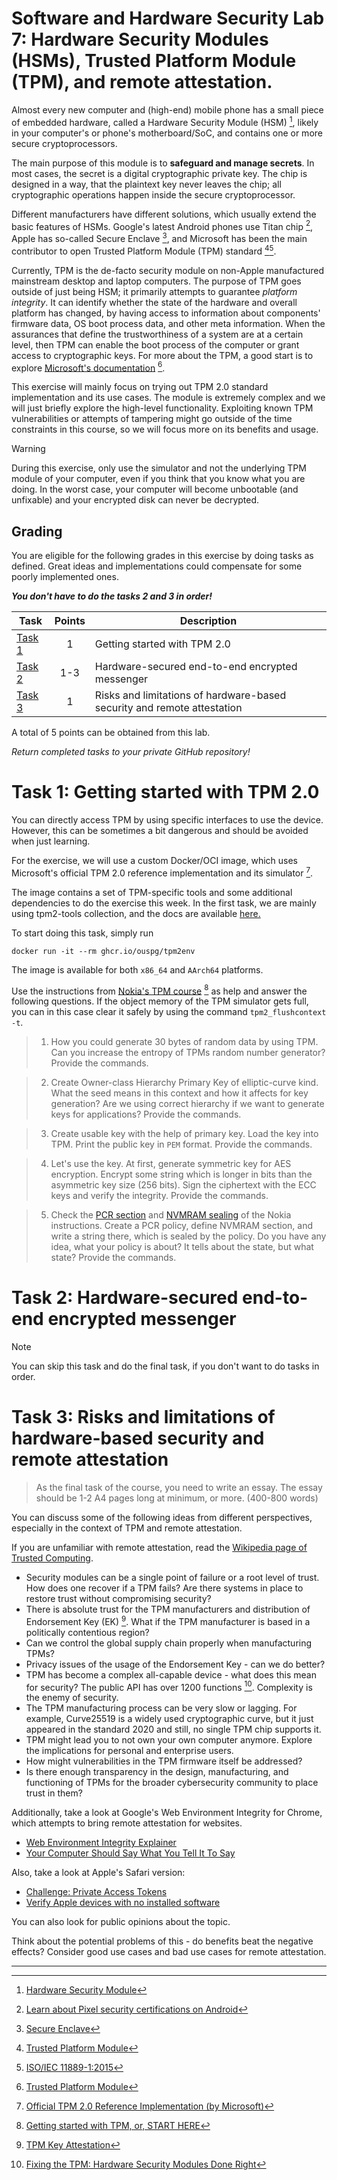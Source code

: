 # Software and Hardware Security Lab 7: Hardware Security Modules (HSMs), Trusted Platform Module (TPM), and remote attestation.


Almost every new computer and (high-end) mobile phone has a small piece of embedded hardware, called a Hardware Security Module (HSM) [^1], likely in your computer's or phone's motherboard/SoC, and contains one or more secure cryptoprocessors.

The main purpose of this module is to **safeguard and manage secrets**.
In most cases, the secret is a digital cryptographic private key.
The chip is designed in a way, that the plaintext key never leaves the chip; all cryptographic operations happen inside the secure cryptoprocessor.

Different manufacturers have different solutions, which usually extend the basic features of HSMs.
Google's latest Android phones use Titan chip [^2], Apple has so-called Secure Enclave [^3], and Microsoft has been the main contributor to open Trusted Platform Module (TPM) standard [^4][^5].

Currently, TPM is the de-facto security module on non-Apple manufactured mainstream desktop and laptop computers.
The purpose of TPM goes outside of just being HSM; it primarily attempts to guarantee *platform integrity*.
It can identify whether the state of the hardware and overall platform has changed, by having access to information about components' firmware data, OS boot process data, and other meta information.
When the assurances that define the trustworthiness of a system are at a certain level, then TPM can enable the boot process of the computer or grant access to cryptographic keys.
For more about the TPM, a good start is to explore [Microsoft's documentation](https://learn.microsoft.com/en-us/windows/security/hardware-security/tpm/trusted-platform-module-top-node) [^6].

This exercise will mainly focus on trying out TPM 2.0 standard implementation and its use cases.
The module is extremely complex and we will just briefly explore the high-level functionality.
Exploiting known TPM vulnerabilities or attempts of tampering might go outside of the time constraints in this course, so we will focus more on its benefits and usage.

> [!WARNING]
> During this exercise, only use the simulator and not the underlying TPM module of your computer, even if you think that you know what you are doing. In the worst case, your computer will become unbootable (and unfixable) and your encrypted disk can never be decrypted.

## Grading

You are eligible for the following grades in this exercise by doing tasks as defined. Great ideas and implementations could compensate for some poorly implemented ones.

***You don't have to do the tasks 2 and 3 in order!***


Task|Points|Description|
----|:---:|-----------|
[Task 1](#task-1-getting-started-with-tpm-20) | 1 | Getting started with TPM 2.0 |
[Task 2](#task-2-hardware-secured-end-to-end-encrypted-messenger) | 1-3 | Hardware-secured end-to-end encrypted messenger |
[Task 3](#task-3-risks-and-limitations-of-hardware-based-security-and-remote-attestation) | 1 | Risks and limitations of hardware-based security and remote attestation |

A total of 5 points can be obtained from this lab.


*Return completed tasks to your private GitHub repository!*

# Task 1: Getting started with TPM 2.0

You can directly access TPM by using specific interfaces to use the device.
However, this can be sometimes a bit dangerous and should be avoided when just learning.

For the exercise, we will use a custom Docker/OCI image, which uses Microsoft's official TPM 2.0 reference implementation and its simulator [^7].

The image contains a set of TPM-specific tools and some additional dependencies to do the exercise this week.
In the first task, we are mainly using tpm2-tools collection, and the docs are available [here.](https://tpm2-tools.readthedocs.io/en/latest/)

To start doing this task, simply run

```console
docker run -it --rm ghcr.io/ouspg/tpm2env
```

The image is available for both `x86_64` and `AArch64` platforms.


Use the instructions from [Nokia's TPM course](https://github.com/nokia/TPMCourse/blob/master/docs/STARTHERE.md) [^8] as help and answer the following questions.
If the object memory of the TPM simulator gets full, you can in this case clear it safely by using the command `tpm2_flushcontext -t`.


> 1. How you could generate 30 bytes of random data by using TPM. Can you increase the entropy of TPMs random number generator? Provide the commands.

> 2. Create Owner-class Hierarchy Primary Key of elliptic-curve kind. What the seed means in this context and how it affects for key generation? Are we using correct hierarchy if we want to generate keys for applications? Provide the commands.

> 3. Create usable key with the help of primary key. Load the key into TPM. Print the public key in `PEM` format. Provide the commands.

> 4. Let's use the key. At first, generate symmetric key for AES encryption. Encrypt some string which is longer in bits than the asymmetric key size (256 bits). Sign the ciphertext with the ECC keys and verify the integrity. Provide the commands.

> 5. Check the [PCR section](https://github.com/nokia/TPMCourse/blob/master/docs/pcrs.md) and [NVMRAM sealing](https://github.com/nokia/TPMCourse/blob/master/docs/nvram.md#sealing) of the Nokia instructions. Create a PCR policy, define NVMRAM section, and write a string there, which is sealed by the policy. Do you have any idea, what your policy is about? It tells about the state, but what state? Provide the commands.

# Task 2: Hardware-secured end-to-end encrypted messenger

> [!NOTE]
> You can skip this task and do the final task, if you don't want to do tasks in order.

# Task 3: Risks and limitations of hardware-based security and remote attestation

> As the final task of the course, you need to write an essay.
The essay should be 1-2 A4 pages long at minimum, or more. (400-800 words)

You can discuss some of the following ideas from different perspectives, especially in the context of TPM and remote attestation.

If you are unfamiliar with remote attestation, read the [Wikipedia page of Trusted Computing](https://en.wikipedia.org/wiki/Trusted_Computing).

 * Security modules can be a single point of failure or a root level of trust. How does one recover if a TPM fails? Are there systems in place to restore trust without compromising security?
 * There is absolute trust for the TPM manufacturers and distribution of Endorsement Key (EK) [^10]. What if the TPM manufacturer is based in a politically contentious region?
 * Can we control the global supply chain properly when manufacturing TPMs?
 * Privacy issues of the usage of the Endorsement Key - can we do better?
 * TPM has become a complex all-capable device - what does this mean for security? The public API has over 1200 functions [^11]. Complexity is the enemy of security.
 * The TPM manufacturing process can be very slow or lagging. For example, Curve25519 is a widely used cryptographic curve, but it just appeared in the standard 2020 and still, no single TPM chip supports it.
 * TPM might lead you to not own your own computer anymore.  Explore the implications for personal and enterprise users.
 * How might vulnerabilities in the TPM firmware itself be addressed?
 * Is there enough transparency in the design, manufacturing, and functioning of TPMs for the broader cybersecurity community to place trust in them?

Additionally, take a look at Google's Web Environment Integrity for Chrome, which attempts to bring remote attestation for websites.
 * [Web Environment Integrity Explainer](https://github.com/RupertBenWiser/Web-Environment-Integrity/blob/main/explainer.md)
 * [Your Computer Should Say What You Tell It To Say](https://www.eff.org/deeplinks/2023/08/your-computer-should-say-what-you-tell-it-say-1)

Also, take a look at Apple's Safari version:
  * [Challenge: Private Access Tokens](https://developer.apple.com/news/?id=huqjyh7k)
  * [Verify Apple devices with no installed software](https://blog.cloudflare.com/private-attestation-token-device-posture/)

You can also look for public opinions about the topic.

Think about the potential problems of this - do benefits beat the negative effects? Consider good use cases and bad use cases for remote attestation.


---

[^1]: [Hardware Security Module](https://en.wikipedia.org/wiki/Hardware_security_module)

[^2]: [Learn about Pixel security certifications on Android](https://support.google.com/pixelphone/answer/11062200)

[^3]: [Secure Enclave](https://support.apple.com/en-mn/guide/security/sec59b0b31ff/web)

[^4]: [Trusted Platform Module](https://en.wikipedia.org/wiki/Trusted_Platform_Module)

[^5]: [ISO/IEC 11889-1:2015](https://www.iso.org/standard/66510.html)

[^6]: [Trusted Platform Module](https://learn.microsoft.com/en-us/windows/security/hardware-security/tpm/trusted-platform-module-top-node)

[^7]: [Official TPM 2.0 Reference Implementation (by Microsoft)](https://github.com/microsoft/ms-tpm-20-ref)

[^8]: [Getting started with TPM, or, START HERE](https://github.com/nokia/TPMCourse/blob/master/docs/STARTHERE.md)


[^10]: [TPM Key Attestation](https://learn.microsoft.com/en-us/windows-server/identity/ad-ds/manage/component-updates/tpm-key-attestation)

[^11]: [Fixing the TPM: Hardware Security Modules Done Right](https://loup-vaillant.fr/articles/hsm-done-right)